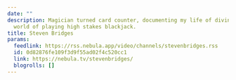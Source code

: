 ```yaml
---
date: ""
description: Magician turned card counter, documenting my life of diving into the
  world of playing high stakes blackjack.
title: Steven Bridges
params:
  feedlink: https://rss.nebula.app/video/channels/stevenbridges.rss
  id: 0d82876fe109f3d9f55ad02f4c520cc1
  link: https://nebula.tv/stevenbridges/
  blogrolls: []
---
```

